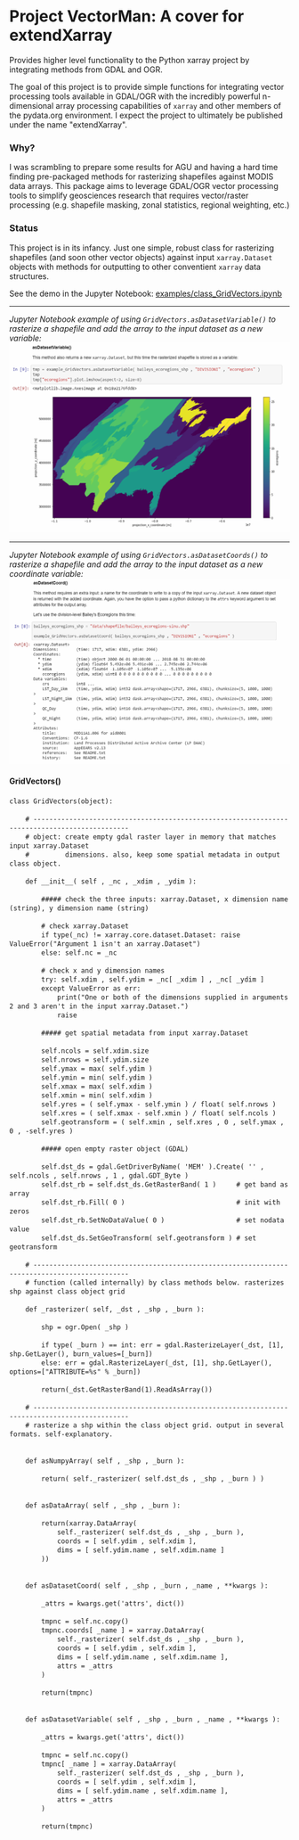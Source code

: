 # Project VectorMan: A cover for extendXarray
Provides higher level functionality to the Python xarray project by integrating methods from GDAL and OGR.

The goal of this project is to provide simple functions for integrating vector processing tools available in GDAL/OGR with the incredibly powerful n-dimensional array processing capabilities of `xarray` and other members of the pydata.org environment. I expect the project to ultimately be published under the name "extendXarray".

### Why? 

I was scrambling to prepare some results for AGU and having a hard time finding pre-packaged methods for rasterizing shapefiles against MODIS data arrays. This package aims to leverage GDAL/OGR vector processing tools to simplify geosciences research that requires vector/raster processing (e.g. shapefile masking, zonal statistics, regional weighting, etc.)

### Status

This project is in its infancy. Just one simple, robust class for rasterizing shapefiles (and soon other vector objects) against input `xarray.Dataset` objects with methods for outputting to other conventient `xarray` data structures.

See the demo in the Jupyter Notebook:
[examples/class_GridVectors.ipynb](examples/class_GridVectors.ipynb)

------------------------------------

*Jupyter Notebook example of using `GridVectors.asDatasetVariable()` to rasterize a shapefile and add the array to the input dataset as a new variable:*
![fig1](docs/img/asDatasetVariableFig.PNG)

------------------------------------

*Jupyter Notebook example of using `GridVectors.asDatasetCoords()` to rasterize a shapefile and add the array to the input dataset as a new coordinate variable:*
![fig2](docs/img/asDatasetCoordFig.PNG)

#### GridVectors()

```
class GridVectors(object):
    
    # ----------------------------------------------------------------------------------------------
    # object: create empty gdal raster layer in memory that matches input xarray.Dataset
    #         dimensions. also, keep some spatial metadata in output class object.
    
    def __init__( self , _nc , _xdim , _ydim ):
        
        ##### check the three inputs: xarray.Dataset, x dimension name (string), y dimension name (string)
        
        # check xarray.Dataset
        if type(_nc) != xarray.core.dataset.Dataset: raise ValueError("Argument 1 isn't an xarray.Dataset")
        else: self.nc = _nc

        # check x and y dimension names
        try: self.xdim , self.ydim = _nc[ _xdim ] , _nc[ _ydim ]
        except ValueError as err:
            print("One or both of the dimensions supplied in arguments 2 and 3 aren't in the input xarray.Dataset.")
            raise
        
        ##### get spatial metadata from input xarray.Dataset
        
        self.ncols = self.xdim.size
        self.nrows = self.ydim.size
        self.ymax = max( self.ydim )
        self.ymin = min( self.ydim )
        self.xmax = max( self.xdim )
        self.xmin = min( self.xdim )
        self.yres = ( self.ymax - self.ymin ) / float( self.nrows )
        self.xres = ( self.xmax - self.xmin ) / float( self.ncols )
        self.geotransform = ( self.xmin , self.xres , 0 , self.ymax , 0 , -self.yres )
        
        ##### open empty raster object (GDAL)
        
        self.dst_ds = gdal.GetDriverByName( 'MEM' ).Create( '' , self.ncols , self.nrows , 1 , gdal.GDT_Byte )   
        self.dst_rb = self.dst_ds.GetRasterBand( 1 )     # get band as array
        self.dst_rb.Fill( 0 )                            # init with zeros
        self.dst_rb.SetNoDataValue( 0 )                  # set nodata value
        self.dst_ds.SetGeoTransform( self.geotransform ) # set geotransform
    
    # ----------------------------------------------------------------------------------------------
    # function (called internally) by class methods below. rasterizes shp against class object grid
    
    def _rasterizer( self, _dst , _shp , _burn ):
        
        shp = ogr.Open( _shp )
        
        if type( _burn ) == int: err = gdal.RasterizeLayer(_dst, [1], shp.GetLayer(), burn_values=[_burn])
        else: err = gdal.RasterizeLayer(_dst, [1], shp.GetLayer(), options=["ATTRIBUTE=%s" % _burn])
            
        return(_dst.GetRasterBand(1).ReadAsArray())
    
    # ----------------------------------------------------------------------------------------------
    # rasterize a shp within the class object grid. output in several formats. self-explanatory.
    
    
    def asNumpyArray( self , _shp , _burn ):
        
        return( self._rasterizer( self.dst_ds , _shp , _burn ) )
    
    
    def asDataArray( self , _shp , _burn ):

        return(xarray.DataArray(
            self._rasterizer( self.dst_ds , _shp , _burn ),
            coords = [ self.ydim , self.xdim ],
            dims = [ self.ydim.name , self.xdim.name ]
        ))
    
    
    def asDatasetCoord( self , _shp , _burn , _name , **kwargs ):

        _attrs = kwargs.get('attrs', dict())
        
        tmpnc = self.nc.copy()
        tmpnc.coords[ _name ] = xarray.DataArray(
            self._rasterizer( self.dst_ds , _shp , _burn ),
            coords = [ self.ydim , self.xdim ],
            dims = [ self.ydim.name , self.xdim.name ],
            attrs = _attrs
        )
        
        return(tmpnc)
    
    
    def asDatasetVariable( self , _shp , _burn , _name , **kwargs ):

        _attrs = kwargs.get('attrs', dict())
        
        tmpnc = self.nc.copy()
        tmpnc[ _name ] = xarray.DataArray(
            self._rasterizer( self.dst_ds , _shp , _burn ),
            coords = [ self.ydim , self.xdim ],
            dims = [ self.ydim.name , self.xdim.name ],
            attrs = _attrs
        )
        
        return(tmpnc)

```
